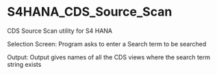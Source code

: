 # S4HANA_CDS_Source_Scan
CDS Source Scan utility for S4 HANA

Selection Screen:
Program asks to enter a Search term to be searched

Output: 
Output gives names of all the CDS views where the search term string exists
